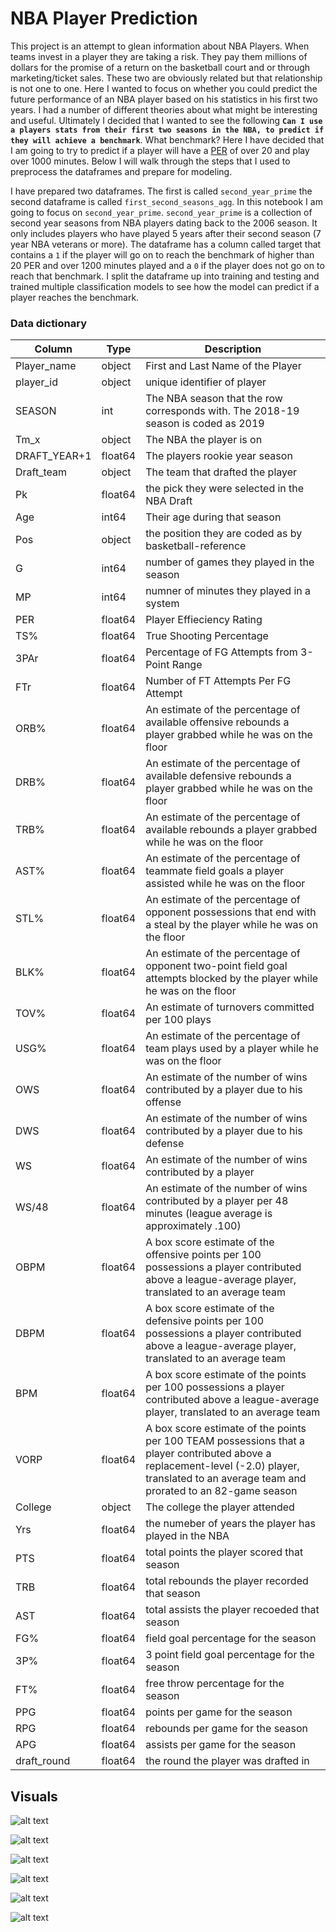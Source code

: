 # NBA Player Prediction

This project is an attempt to glean information about NBA Players. When teams invest in a player they are taking a risk. They pay them millions of dollars for the promise of a return on the basketball court and or through marketing/ticket sales. These two are obviously related but that relationship is not one to one. Here I wanted to focus on whether you could predict the future performance of an NBA player based on his statistics in his first two years. I had a number of different theories about what might be interesting and useful. Ultimately I decided that I wanted to see the following **`Can I use a players stats from their first two seasons in the NBA, to predict if they will achieve a benchmark`**. What benchmark? Here I have decided that I am going to try to predict if a player will have a [PER](https://www.basketball-reference.com/about/per.html) of over 20 and play over 1000 minutes. Below I will walk through the steps that I used to preprocess the dataframes and prepare for modeling. 

I have prepared two dataframes. The first is called `second_year_prime` the second dataframe is called `first_second_seasons_agg`. In this notebook I am going to focus on `second_year_prime`. `second_year_prime` is a collection of second year seasons from NBA players dating back to the 2006 season. It only includes players who have played 5 years after their second season (7 year NBA veterans or more). The dataframe has a column called target that contains a `1` if the player will go on to reach the benchmark of higher than 20 PER and over 1200 minutes played and a `0` if the player does not go on to reach that benchmark. I split the dataframe up into training and testing and trained multiple classification models to see how the model can predict if a player reaches the benchmark.

 ### Data dictionary
 | Column        | Type | Description                                              |
|---------------|-----------|----------------------------------------------------------|
| Player_name | object | First and Last Name of the Player    |
| player_id | object   | unique identifier of player                  |
| SEASON | int | The NBA season that the row corresponds with. The 2018-19 season is coded as 2019 |
| Tm_x | object | The NBA the player is on |
| DRAFT_YEAR+1 | float64 | The players rookie year season |
| Draft_team | object | The team that drafted the player |
| Pk | float64 | the pick they were selected in the NBA Draft |
| Age | int64 | Their age during that season |
| Pos | object | the position they are coded as by basketball-reference |
| G | int64 | number of games they played in the season |
| MP | int64 | numner of minutes they played in a system |
| PER | float64   | Player Effieciency Rating |
| TS% | float64   | True Shooting Percentage |
| 3PAr | float64   | Percentage of FG Attempts from 3-Point Range |
| FTr | float64  | Number of FT Attempts Per FG Attempt |
| ORB% | float64   | An estimate of the percentage of available offensive rebounds a player grabbed while he was on the floor |
| DRB% | float64   | An estimate of the percentage of available defensive rebounds a player grabbed while he was on the floor |
| TRB% | float64   | An estimate of the percentage of available rebounds a player grabbed while he was on the floor |
| AST% | float64   | An estimate of the percentage of teammate field goals a player assisted while he was on the floor |
| STL% | float64   | An estimate of the percentage of opponent possessions that end with a steal by the player while he was on the floor |
| BLK% | float64   | An estimate of the percentage of opponent two-point field goal attempts blocked by the player while he was on the floor |
| TOV% | float64   | An estimate of turnovers committed per 100 plays |
| USG% | float64   | An estimate of the percentage of team plays used by a player while he was on the floor |
| OWS | float64   | An estimate of the number of wins contributed by a player due to his offense |
| DWS | float64   | An estimate of the number of wins contributed by a player due to his defense |
| WS | float64   | An estimate of the number of wins contributed by a player |
| WS/48	| float64   | An estimate of the number of wins contributed by a player per 48 minutes (league average is approximately .100) |
| OBPM | float64   | A box score estimate of the offensive points per 100 possessions a player contributed above a league-average player, translated to an average team |
| DBPM | float64   | A box score estimate of the defensive points per 100 possessions a player contributed above a league-average player, translated to an average team |
| BPM | float64   | A box score estimate of the points per 100 possessions a player contributed above a league-average player, translated to an average team |
| VORP | float64   | A box score estimate of the points per 100 TEAM possessions that a player contributed above a replacement-level (-2.0) player, translated to an average team and prorated to an 82-game season |
| College | object   | The college the player attended |
| Yrs | float64   | the numeber of years the player has played in the NBA |
| PTS | float64   | total points the player scored that season |
| TRB | float64   | total rebounds the player recorded that season |
| AST | float64   | total assists the player recoeded that season |
| FG%	| float64   | field goal percentage for the season |
| 3P%	| float64   | 3 point field goal percentage for the season |
| FT%	| float64   | free throw percentage for the season |
| PPG | float64   | points per game for the season |
| RPG | float64   | rebounds per game for the season |
| APG | float64   | assists per game for the season |
| draft_round | float64   | the round the player was drafted in |




## Visuals
![alt text](https://github.com/pwalesdi/NBA_Player_Prediction/blob/master/Images/ws_per48_dftYR_byRound.png)

![alt text](https://github.com/pwalesdi/NBA_Player_Prediction/blob/master/Images/ws_per48_dftYR_byRound_1.png)

![alt text](https://github.com/pwalesdi/NBA_Player_Prediction/blob/master/Images/ws_per48_dftYR_byRound_2.png)

![alt text](https://github.com/pwalesdi/NBA_Player_Prediction/blob/master/Images/2nd_year_best.png)

![alt text](https://github.com/pwalesdi/NBA_Player_Prediction/blob/master/Images/3rd_year_best.png)

![alt text](https://github.com/pwalesdi/NBA_Player_Prediction/blob/master/Images/4th_year_best.png)

